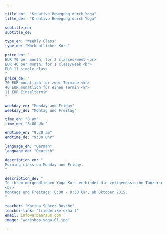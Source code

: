 ```yaml
---

title_en:  "Kreative Bewegung durch Yoga"
title_de:  "Kreative Bewegung durch Yoga"

subtitle_en:
subtitle_de:

type_en: "Weekly Class"
type_de: "Wöchentlicher Kurs"

price_en: "
EUR 70 per month, for 2 classes/week <br>
EUR 40 per month, for 1 class/week <br>
EUR 11 single class
"
price_de: "
70 EUR monatlich für zwei Termine <br>
40 EUR monatlich für einen Termin <br>
11 EUR Einzeltermin
"

weekday_en: "Monday and Friday"
weekday_de: "Montag und Freitag"

time_en: "8 am"
time_de: "8:00 Uhr"

endtime_en: "9:30 am"
endtime_de: "9:30 Uhr"

language_en: "German"
language_de: "Deutsch"

description_en: "
Morning class on Monday and Friday.
"

description_de: "
In ihrem morgendlichen Yoga-Kurs verbindet die zeitgenössische Tänzerin Karina Suárez-Bosche Elemente des Hatha und Ashtanga Yogas (Sonnengruß, Asanas, Atem-Übungen u.s.w.) mit denen aus dem Tanz und der Bewegungs-Improvisation.  Die regelmäßige Praxis, schafft Raum für das Bewusstsein des aktuellen Zustandes unseres Seins sowie das Gleichgewicht zwischen Körper, Geist und Seele. Das Ziel ist eine bessere Organisation, Präsenz und Stärkung des Körpers, wodurch sich - auch im Alltag - Vertrauen in dem Selbst und Kreativität entwickelt.
<br>
Montags und Freitags: 8:00 - 9:30 Uhr, ab Oktober 2015.
"

teacher: "Karina Suárez-Bosche"
teacher-link: "friederike-erhart"
email: info@urbanraum.com
image: "workshop-yoga-01.jpg"

---
```





